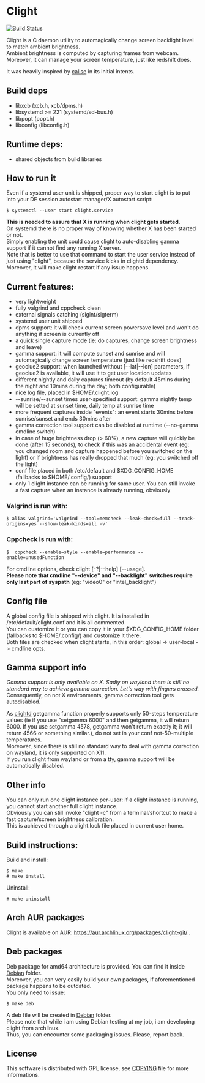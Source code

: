 # Clight

[![Build Status](https://travis-ci.org/FedeDP/Clight.svg?branch=master)](https://travis-ci.org/FedeDP/Clight)

Clight is a C daemon utility to automagically change screen backlight level to match ambient brightness.  
Ambient brightness is computed by capturing frames from webcam.  
Moreover, it can manage your screen temperature, just like redshift does.  

It was heavily inspired by [calise](http://calise.sourceforge.net/wordpress/) in its initial intents.  

## Build deps
* libxcb (xcb.h, xcb/dpms.h)
* libsystemd >= 221 (systemd/sd-bus.h)
* libpopt (popt.h)
* libconfig (libconfig.h)

## Runtime deps:
* shared objects from build libraries

## How to run it
Even if a systemd user unit is shipped, proper way to start clight is to put into your DE session autostart manager/X autostart script:

    $ systemctl --user start clight.service
    
**This is needed to assure that X is running when clight gets started**.  
On systemd there is no proper way of knowing whether X has been started or not.  
Simply enabling the unit could cause clight to auto-disabling gamma support if it cannot find any running X server.  
Note that is better to use that command to start the user service instead of just using "clight", because the service kicks in clightd dependency.  
Moreover, it will make clight restart if any issue happens.

## Current features:
* very lightweight
* fully valgrind and cppcheck clean
* external signals catching (sigint/sigterm)
* systemd user unit shipped
* dpms support: it will check current screen powersave level and won't do anything if screen is currently off
* a quick single capture mode (ie: do captures, change screen brightness and leave)
* gamma support: it will compute sunset and sunrise and will automagically change screen temperature (just like redshift does)
* geoclue2 support: when launched without [--lat|--lon] parameters, if geoclue2 is available, it will use it to get user location updates
* different nightly and daily captures timeout (by default 45mins during the night and 10mins during the day; both configurable)
* nice log file, placed in $HOME/.clight.log
* --sunrise/--sunset times user-specified support: gamma nightly temp will be setted at sunset time, daily temp at sunrise time
* more frequent captures inside "events": an event starts 30mins before sunrise/sunset and ends 30mins after
* gamma correction tool support can be disabled at runtime (--no-gamma cmdline switch)
* in case of huge brightness drop (> 60%), a new capture will quickly be done (after 15 seconds), to check if this was an accidental event (eg: you changed room and capture happened before you switched on the light) or if brightness has really dropped that much (eg: you switched off the light)
* conf file placed in both /etc/default and $XDG_CONFIG_HOME (fallbacks to $HOME/.config/) support
* only 1 clight instance can be running for same user. You can still invoke a fast capture when an instance is already running, obviously

### Valgrind is run with:

    $ alias valgrind='valgrind --tool=memcheck --leak-check=full --track-origins=yes --show-leak-kinds=all -v'

### Cppcheck is run with:

    $  cppcheck --enable=style --enable=performance --enable=unusedFunction

For cmdline options, check clight [-?|--help] [--usage].  
**Please note that cmdline "--device" and "--backlight" switches require only last part of syspath** (eg: "video0" or "intel_backlight")

## Config file
A global config file is shipped with clight. It is installed in /etc/default/clight.conf and it is all commented.  
You can customize it or you can copy it in your $XDG_CONFIG_HOME folder (fallbacks to $HOME/.config/) and customize it there.  
Both files are checked when clight starts, in this order: global -> user-local -> cmdline opts.  

## Gamma support info
*Gamma support is only available on X. Sadly on wayland there is still no standard way to achieve gamma correction. Let's way with fingers crossed.*  
Consequently, on not X environments, gamma correction tool gets autodisabled.  

As [clightd](https://github.com/FedeDP/Clightd#devel-info) getgamma function properly supports only 50-steps temperature values (ie if you use "setgamma 6000" and then getgamma, it will return 6000. If you use setgamma 4578, getgamma won't return exactly it; it will return 4566 or something similar.), do not set in your conf not-50-multiple temperatures.  
Moreover, since there is still no standard way to deal with gamma correction on wayland, it is only supported on X11.  
If you run clight from wayland or from a tty, gamma support will be automatically disabled.  

## Other info
You can only run one clight instance per-user: if a clight instance is running, you cannot start another full clight instance.  
Obviously you can still invoke "clight -c" from a terminal/shortcut to make a fast capture/screen brightness calibration.  
This is achieved through a clight.lock file placed in current user home.

## Build instructions:
Build and install:

    $ make
    # make install

Uninstall:

    # make uninstall

## Arch AUR packages
Clight is available on AUR: https://aur.archlinux.org/packages/clight-git/ .

## Deb packages
Deb package for amd64 architecture is provided. You can find it inside [Debian](https://github.com/FedeDP/Clight/tree/master/Debian) folder.  
Moreover, you can very easily build your own packages, if aforementioned package happens to be outdated.  
You only need to issue:

    $ make deb

A deb file will be created in [Debian](https://github.com/FedeDP/Clight/tree/master/Debian) folder.  
Please note that while i am using Debian testing at my job, i am developing clight from archlinux.  
Thus, you can encounter some packaging issues. Please, report back.  

## License
This software is distributed with GPL license, see [COPYING](https://github.com/FedeDP/Clight/blob/master/COPYING) file for more informations.
